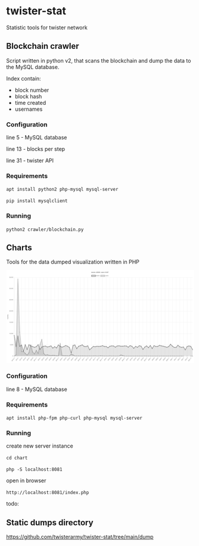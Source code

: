 # twister-stat  ⠀
Statistic tools for twister network  ⠀

## Blockchain crawler  ⠀

Script written in python v2, that scans the blockchain and dump the data to the MySQL database.  ⠀

Index contain:  ⠀

- block number  ⠀
- block hash  ⠀
- time created  ⠀
- usernames  ⠀

### Configuration  ⠀

line 5 - MySQL database  ⠀

line 13 - blocks per step  ⠀

line 31 - twister API  ⠀

### Requirements  ⠀

`apt install python2 php-mysql mysql-server`  ⠀

`pip install mysqlclient`  ⠀

###  Running  ⠀

`python2 crawler/blockchain.py`  ⠀

## Charts  ⠀

Tools for the data dumped visualization written in PHP  ⠀

![demo](https://raw.githubusercontent.com/twisterarmy/twister-stat/main/media/demo.png)

### Configuration  ⠀

line 8 - MySQL database  ⠀

### Requirements  ⠀

`apt install php-fpm php-curl php-mysql mysql-server`  ⠀

### Running  ⠀

create new server instance  ⠀

`cd chart`  ⠀

`php -S localhost:8081`  ⠀

open in browser  ⠀

`http://localhost:8081/index.php`  ⠀

todo:  ⠀

## Static dumps directory  ⠀

https://github.com/twisterarmy/twister-stat/tree/main/dump